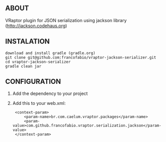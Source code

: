 ## ABOUT
 
VRaptor plugin for JSON serialization using jackson library (http://jackson.codehaus.org)

## INSTALATION

    download and install gradle (gradle.org)
    git clone git@github.com:francofabio/vraptor-jackson-serializer.git
    cd vraptor-jackson-serializer
    gradle clean jar

## CONFIGURATION

1. Add the dependency to your project
2. Add this to your web.xml:

        <context-param>
            <param-name>br.com.caelum.vraptor.packages</param-name>
            <param-value>com.github.francofabio.vraptor.serialization.jackson</param-value>
        </context-param>